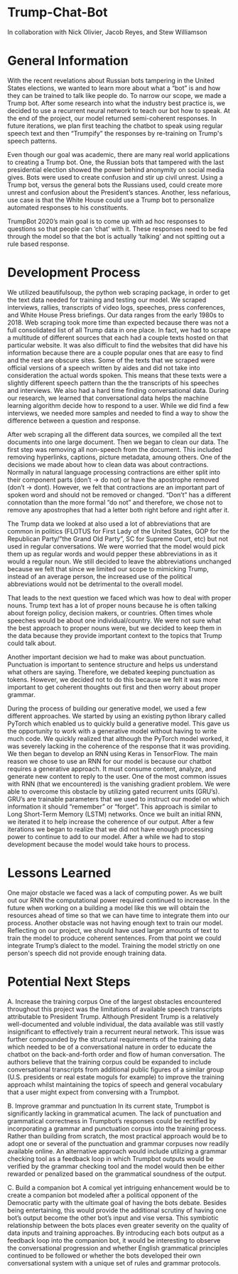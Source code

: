 # Trump-Chat-Bot
In collaboration with Nick Olivier, Jacob Reyes, and Stew Williamson

# General Information
With the recent revelations about Russian bots tampering in the United States elections, we wanted to learn more about what a “bot” is and how they can be trained to talk like people do. To narrow our scope, we made a Trump bot. After some research into what the industry best practice is, we decided to use a recurrent neural network to teach our bot how to speak. At the end of the project, our model returned semi-coherent responses. In future iterations, we plan first teaching the chatbot to speak using regular speech text and then “Trumpify” the responses by re-training on Trump's speech patterns.

Even though our goal was academic, there are many real world applications to creating a Trump bot. One, the Russian bots that tampered with the last presidential election showed the power behind anonymity on social media gives. Bots were used to create confusion and stir up civil unrest. Using a Trump bot, versus the general bots the Russians used, could create more unrest and confusion about the President’s stances. Another, less nefarious, use case is that the White House could use a Trump bot to personalize automated responses to his constituents. 

TrumpBot 2020’s main goal is to come up with ad hoc responses to questions so that people can ‘chat’ with it. These responses need to be fed through the model so that the bot is actually ‘talking’ and not spitting out a rule based response.

# Development Process
We utilized beautifulsoup, the python web scraping package, in order to get the text data needed for training and testing our model. We scraped interviews, rallies, transcripts of video logs, speeches, press conferences, and White House Press briefings. Our data ranges from the early 1980s to 2018. Web scraping took more time than expected because there was not a full consolidated list of all Trump data in one place. In fact, we had to scrape a multitude of different sources that each had a couple texts hosted on that particular website. It was also difficult to find the websites that did have his information because there are a couple popular ones that are easy to find and the rest are obscure sites. Some of the texts that we scraped were official versions of a speech written by aides and did not take into consideration the actual words spoken. This means that these texts were a slightly different speech pattern than the the transcripts of his speeches and interviews. We also had a hard time finding conversational data. During our research, we learned that conversational data helps the machine learning algorithm decide how to respond to a user. While we did find a few interviews, we needed more samples and needed to find a way to show the difference between a question and response.

After web scraping all the different data sources, we compiled all the text documents into one large document. Then we began to clean our data. The first step was removing all non-speech from the document. This included removing hyperlinks, captions, picture metadata, amoung others. One of the decisions we made about how to clean data was about contractions. Normally in natural language processing contractions are either split into their component parts (don’t → do not) or have the apostrophe removed (don’t → dont). However, we felt that contractions are an important part of spoken word and should not be removed or changed. “Don’t” has a different connotation than the more formal “do not” and therefore, we chose not to remove any apostrophes that had a letter both right before and right after it.

The Trump data we looked at also used a lot of abbreviations that are common in politics (FLOTUS for First Lady of the United States, GOP for the Republican Party/”the Grand Old Party”, SC for Supreme Court, etc) but not used in regular conversations. We were worried that the model would pick them up as regular words and would pepper these abbreviations in as it would a regular noun. We still decided to leave the abbreviations unchanged because we felt that since we limited our scope to mimicking Trump, instead of an average person, the increased use of the political abbreviations would not be detrimental to the overall model.

That leads to the next question we faced which was how to deal with proper nouns. Trump text has a lot of proper nouns because he is often talking about foreign policy, decision makers, or countries. Often times whole speeches would be about one individual/country. We were not sure what the best approach to proper nouns were, but we decided to keep them in the data because they provide important context to the topics that Trump could talk about. 

Another important decision we had to make was about punctuation. Punctuation is important to sentence structure and helps us understand what others are saying. Therefore, we debated keeping punctuation as tokens. However, we decided not to do this because we felt it was more important to get coherent thoughts out first and then worry about proper grammar.

During the process of building our generative model, we used a few different approaches. We started by using an existing python library called PyTorch which enabled us to quickly build a generative model. This gave us the opportunity to work with a generative model without having to write much code. We quickly realized that although the PyTorch model worked, it was severely lacking in the coherence of the response that it was providing. We then began to develop an RNN using Keras in TensorFlow. The main reason we chose to use an RNN for our model is because our chatbot requires a generative approach. It must consume content, analyze, and generate new content to reply to the user. One of the most common issues with RNN (that we encountered) is the vanishing gradient problem. We were able to overcome this obstacle by utilizing gated recurrent units (GRU’s). GRU’s are trainable parameters that we used to instruct our model on which information it should “remember” or “forget”. This approach is similar to Long Short-Term Memory (LSTM) networks. 
Once we built an initial RNN, we iterated it to help increase the coherence of our output. After a few iterations we began to realize that we did not have enough processing power to continue to add to our model. After a while we had to stop development because the model would take hours to process. 

# Lessons Learned
One major obstacle we faced was a lack of computing power. As we built out our RNN the computational power required continued to increase. In the future when working on a building a model like this we will obtain the resources ahead of time so that we can have time to integrate them into our process. Another obstacle was not having enough text to train our model. Reflecting on our project, we should have used larger amounts of text to train the model to produce coherent sentences. From that point we could integrate Trump’s dialect to the model. Training the model strictly on one person's speech did not provide enough training data. 

# Potential Next Steps
A.	Increase the training corpus
One of the largest obstacles encountered throughout this project was the limitations of available speech transcripts attributable to President Trump. Although President Trump is a relatively well-documented and voluble individual, the data available was still vastly insignificant to effectively train a recurrent neural network. This issue was further compounded by the structural requirements of the training data which needed to be of a conversational nature in order to educate the chatbot on the back-and-forth order and flow of human conversation. The authors believe that the training corpus could be expanded to include conversational transcripts from additional public figures of a similar group (U.S. presidents or real estate moguls for example) to improve the training approach whilst maintaining the topics of speech and general vocabulary that a user might expect from conversing with a Trumpbot.

B.	Improve grammar and punctuation
In its current state, Trumpbot is significantly lacking in grammatical acumen. The lack of punctuation and grammatical correctness in Trumpbot’s responses could be rectified by incorporating a grammar and punctuation corpus into the training process. Rather than building from scratch, the most practical approach would be to adopt one or several of the punctuation and grammar corpuses now readily available online. An alternative approach would include utilizing a grammar checking tool as a feedback loop in which Trumpbot outputs would be verified by the grammar checking tool and the model would then be either rewarded or penalized based on the grammatical soundness of the output.

C.	Build a companion bot
A comical yet intriguing enhancement would be to create a companion bot modeled after a political opponent of the Democratic party with the ultimate goal of having the bots debate. Besides being entertaining, this would provide the additional scrutiny of having one bot’s output become the other bot’s input and vise versa. This symbiotic relationship between the bots places even greater severity on the quality of data inputs and training approaches. By introducing each bots output as a feedback loop into the companion bot, it would be interesting to observe the conversational progression and whether English grammatical principles continued to be followed or whether the bots developed their own conversational system with a unique set of rules and grammar protocols.

